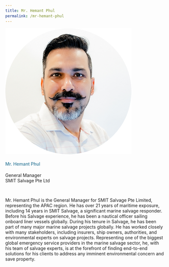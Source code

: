 ```yaml
---
title: Mr. Hemant Phul
permalink: /mr-hemant-phul
---
```

<div class="row">
            <div class="col is-3">
              <img src="images/speakers/Hemant-Phul.png">
            </div>
            <div class="col is-9 speaker-details">
              <h4>Mr. Hemant Phul</h4>
<p>General Manager<br>
SMIT Salvage Pte Ltd</p><br>
<p>Mr. Hemant Phul is the General Manager for SMIT Salvage Pte Limited, representing the APAC region. He has over 21 years of maritime exposure, including 14 years in SMIT Salvage, a significant marine salvage responder. Before his Salvage experience, he has been a nautical officer sailing onboard liner vessels globally. During his tenure in Salvage, he has been part of many major marine salvage projects globally. He has worked closely with many stakeholders, including insurers, ship owners, authorities, and environmental experts on salvage projects. Representing one of the biggest global emergency service providers in the marine salvage sector, he, with his team of salvage experts, is at the forefront of finding end-to-end solutions for his clients to address any imminent environmental concern and save property.</p>
            </div>
          </div> 
					
<style type="text/css"> 
    .is-left{
      text-align: left;
    }
    h4{
      font-weight: 500; 
      color: #337B9A !important;
    }
     .speaker-details p { text-align: justified; }
  </style>